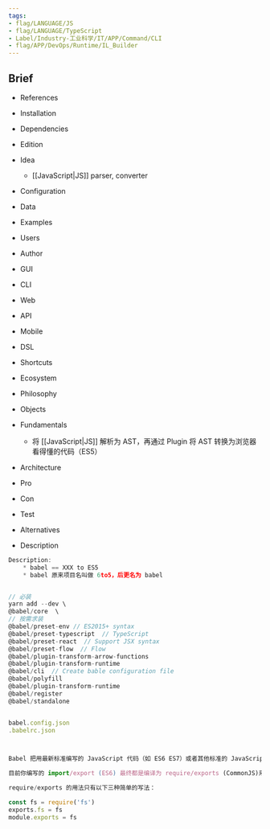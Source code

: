 ```yaml
---
tags:
- flag/LANGUAGE/JS
- flag/LANGUAGE/TypeScript
- Label/Industry-工业科学/IT/APP/Command/CLI
- flag/APP/DevOps/Runtime/IL_Builder
---
```


## Brief

- References

- Installation

- Dependencies

- Edition

- Idea
    - [[JavaScript|JS]] parser, converter

- Configuration

- Data

- Examples

- Users

- Author

- GUI

- CLI

- Web

- API

- Mobile

- DSL

- Shortcuts

- Ecosystem

- Philosophy

- Objects

- Fundamentals
    - 将 [[JavaScript|JS]] 解析为 AST，再通过 Plugin 将 AST 转换为浏览器看得懂的代码（ES5）

- Architecture

- Pro

- Con

- Test

- Alternatives

- Description

```js
Description:
    * babel == XXX to ES5
    * babel 原来项目名叫做 6to5，后更名为 babel


// 必装
yarn add --dev \
@babel/core  \
// 按需求装
@babel/preset-env // ES2015+ syntax
@babel/preset-typescript  // TypeScript
@babel/preset-react  // Support JSX syntax
@babel/preset-flow  // Flow
@babel/plugin-transform-arrow-functions
@babel/plugin-transform-runtime
@babel/cli  // Create bable configuration file
@babel/polyfill
@babel/plugin-transform-runtime
@babel/register
@babel/standalone


babel.config.json
.babelrc.json



Babel 把用最新标准编写的 JavaScript 代码（如 ES6 ES7）或者其他标准的 JavaScript 代码（如 CommonJS JSX）向下编译成可以在今天随处可用的版本（ES5？）。这一过程叫做“源码到源码”编译， 也被称为转换编译（transpiling，是一个自造合成词，即转换＋编译。以下也简称为转译）。

目前你编写的 import/export (ES6) 最终都是编译为 require/exports (CommonJS)来执行的。出于兼容性考虑。

require/exports 的用法只有以下三种简单的写法：

const fs = require('fs')
exports.fs = fs
module.exports = fs




```
